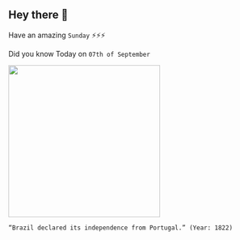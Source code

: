 ## Hey there 👋
Have an amazing `Sunday` ⚡⚡⚡

Did you know Today on `07th of September`
 
 [<img src="https://upload.wikimedia.org/wikipedia/commons/thumb/e/ef/Oscar_Pereira_da_Silva_-_Sess%C3%A3o_das_Cortes_De_Lisboa%2C_Acervo_do_Museu_Paulista_da_USP_2.jpg/200px-Oscar_Pereira_da_Silva_-_Sess%C3%A3o_das_Cortes_De_Lisboa%2C_Acervo_do_Museu_Paulista_da_USP_2.jpg" width="300" />](https://courses.lumenlearning.com/boundless-worldhistory/chapter/brazilian-independence/#:~:text=On%20September%207%2C%201822%2C%20Prince,and%20Portugal%20in%20late%201825.) 
 ```
“Brazil declared its independence from Portugal.” (Year: 1822)
```
